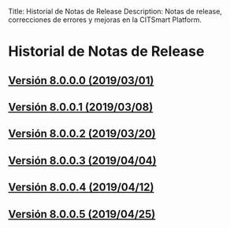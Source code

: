 Title: Historial de Notas de Release
Description: Notas de release, correcciones de errores y mejoras en la CITSmart Platform.

# Historial de Notas de Release

## [Versión 8.0.0.0 (2019/03/01)][1]
## [Versión 8.0.0.1 (2019/03/08)][2]
## [Versión 8.0.0.2 (2019/03/20)][3]
## [Versión 8.0.0.3 (2019/04/04)][4]
## [Versión 8.0.0.4 (2019/04/12)][5]
## [Versión 8.0.0.5 (2019/04/25)][6]

[1]:release-notes/version-8.0.0.0.md
[2]:release-notes/version-8.0.0.1.md
[3]:release-notes/version-8.0.0.2.md
[4]:release-notes/version-8.0.0.3.md
[5]:release-notes/version-8.0.0.4.md
[6]:release-notes/version-8.0.0.5.md
